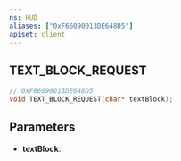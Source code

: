 ```yaml
---
ns: HUD
aliases: ["0xF66090013DE648D5"]
apiset: client
---
```

## TEXT_BLOCK_REQUEST

```c
// 0xF66090013DE648D5
void TEXT_BLOCK_REQUEST(char* textBlock);
```


## Parameters
* **textBlock**: